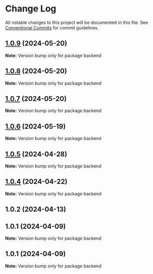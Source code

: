 # Change Log

All notable changes to this project will be documented in this file.
See [Conventional Commits](https://conventionalcommits.org) for commit guidelines.

## [1.0.9](https://github.com/Kallenju/notes/compare/backend@1.0.8...backend@1.0.9) (2024-05-20)

**Note:** Version bump only for package backend





## [1.0.8](https://github.com/Kallenju/notes/compare/backend@1.0.7...backend@1.0.8) (2024-05-20)

**Note:** Version bump only for package backend





## [1.0.7](https://github.com/Kallenju/notes/compare/backend@1.0.6...backend@1.0.7) (2024-05-20)

**Note:** Version bump only for package backend





## [1.0.6](https://github.com/Kallenju/notes/compare/backend@1.0.5...backend@1.0.6) (2024-05-19)

**Note:** Version bump only for package backend





## [1.0.5](https://github.com/Kallenju/notes/compare/backend@1.0.4...backend@1.0.5) (2024-04-28)

**Note:** Version bump only for package backend





## [1.0.4](https://github.com/Kallenju/notes/compare/backend@1.0.2...backend@1.0.4) (2024-04-22)

**Note:** Version bump only for package backend





## 1.0.2 (2024-04-13)



## 1.0.1 (2024-04-09)

**Note:** Version bump only for package backend





## 1.0.1 (2024-04-09)

**Note:** Version bump only for package backend
